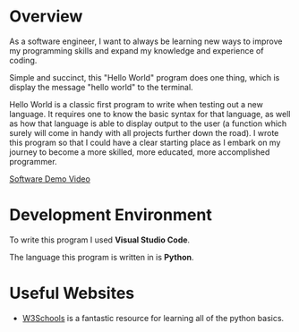 # Overview

As a software engineer, I want to always be learning new ways to improve my programming skills and expand my knowledge and experience of coding. 

Simple and succinct, this "Hello World" program does one thing, which is display the message "hello world" to the terminal.

Hello World is a classic first program to write when testing out a new language. It requires one to know the basic syntax for that language, as well as how that language is able to display output to the user (a function which surely will come in handy with all projects further down the road). I wrote this program so that I could have a clear starting place as I embark on my journey to become a more skilled, more educated, more accomplished programmer.

[Software Demo Video](https://drive.google.com/file/d/1sZVmWkSz9muYWR364xpoI79zY6FU-rLX/view?usp=drive_link)

# Development Environment

To write this program I used **Visual Studio Code**. 

The language this program is written in is **Python**.

# Useful Websites

* [W3Schools](https://www.w3schools.com/)
    is a fantastic resource for learning all of the python basics.
